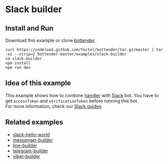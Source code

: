 # Slack builder

## Install and Run

Download this example or clone [bottender](https://github.com/Yoctol/bottender).

```
curl https://codeload.github.com/Yoctol/bottender/tar.gz/master | tar -xz --strip=2 bottender-master/examples/slack-builder
cd slack-builder
npm install
npm run dev
```

## Idea of this example

This example shows how to combine
[handler](https://bottender.js.org/docs/APIReference-Handler) with
[Slack](https://slack.com/) bot. You have to get `accessToken` and `verificationToken` before running
this bot.\
For more information, check our [Slack guides](https://bottender.js.org/docs/Platforms-Slack).

## Related examples

* [slack-hello-world](../slack-hello-world)
* [messenger-builder](../messenger-builder)
* [line-builder](../line-builder)
* [telegram-builder](../telegram-builder)
* [viber-builder](../viber-builder)

